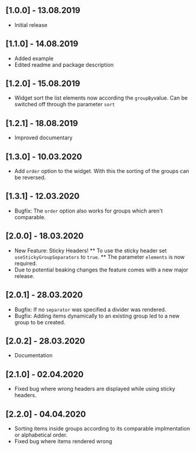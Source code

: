 ## [1.0.0] - 13.08.2019

* Initial release

## [1.1.0] - 14.08.2019

* Added example
* Edited readme and package description

## [1.2.0] - 15.08.2019

* Widget sort the list elements now according the `groupBy`value. Can be switched off through the parameter `sort`

## [1.2.1] - 18.08.2019

* Improved documentary

## [1.3.0] - 10.03.2020

* Add `order` option to the widget. With this the sorting of the groups can be reversed.

## [1.3.1] - 12.03.2020

* Bugfix: The `order` option also works for groups which aren't comparable.

## [2.0.0] - 18.03.2020

* New Feature: Sticky Headers!
** To use the sticky header set `useStickyGroupSeparators` to `true`.
** The parameter `elements` is now required.
* Due to potential beaking changes the feature comes with a new major release.

## [2.0.1] - 28.03.2020

* Bugfix: If no `separator` was specified a divider was rendered.
* Bugfix: Adding items dynamically to an existing group led to a new group to be created.

## [2.0.2] - 28.03.2020

* Documentation

## [2.1.0] - 02.04.2020

* Fixed bug where wrong headers are displayed while using sticky headers.

## [2.2.0] - 04.04.2020

* Sorting items inside groups according to its comparable implmentation or alphabetical order.
* Fixed bug where items rendered wrong
